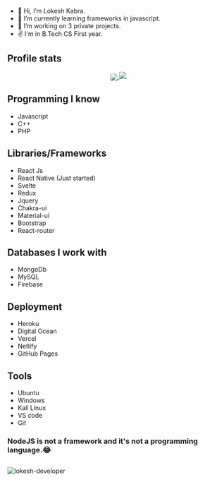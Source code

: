 -  👋 Hi, I’m Lokesh Kabra.
-  🌱 I’m currently learning frameworks in javascript.
-  💞️ I’m working on 3 private projects.
-   ✌ I'm in B.Tech CS First year.

<h2>Profile stats</h2>


  <a href="https://github.com/lokesh-developer">
    <p align="center">  
      <img align="center" src="https://github-readme-stats.vercel.app/api?username=lokesh-developer&show_icons=true&hide=issues&count_private=true" />
      <img src="https://github-readme-streak-stats.herokuapp.com/?user=lokesh-developer"/>
    </p>
  </a>

<h2>Programming I know</h2>

- Javascript
- C++
- PHP

<h2>Libraries/Frameworks</h2>

- React Js
- React Native (Just started)
- Svelte
- Redux
- Jquery
- Chakra-ui
- Material-ui
- Bootstrap
- React-router

<h2>Databases I work with</h2>

- MongoDb
- MySQL
- Firebase

<h2>Deployment</h2>

- Heroku
- Digital Ocean
- Vercel
- Netlify
- GitHub Pages

<h2>Tools</h2>

- Ubuntu
- Windows
- Kali Linux
- VS code
- Git

<h3>NodeJS is not a framework and it's not a programming language.😂</h3>

<h2 align="center"></h2>
<p align="left"> <img src="https://komarev.com/ghpvc/?username=lokesh-developer&label=Profile%20views&color=0e75b6&style=flat" alt="lokesh-developer" /> </p>
